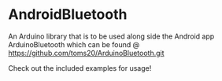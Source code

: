 AndroidBluetooth
================

An Arduino library that is to be used along side the Android app ArduinoBluetooth which can be found @ https://github.com/toms20/ArduinoBluetooth.git

Check out the included examples for usage!
